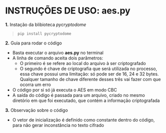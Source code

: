 # INSTRUÇÕES DE USO: **aes.py**

**1.** Instação da blibioteca *pycryptodome*

>`pip install pycryptodome`

**2.** Guia para rodar o código
- Basta executar o arquivo **aes.py** no terminal
- A linha de comando aceita dois parâmetros:
    - O primeiro é se refere ao local do arquivo à ser criptografado
    - O segundo é chave de criptografia que será utilizada no processo, essa chave possui uma limitação: só pode ser de 16, 24 e 32 bytes. Qualquer tamanho de chave diferente desses três vai fazer com que ocorra um erro
- O código por si só já executa o AES em modo CBC
- A saída do código é passada para um arquivo, criado no mesmo diretório em que foi executado, que contém a informação criptografada

**3.** Observação sobre o código
- O vetor de inicialização é definido como constante dentro do código, para não gerar inconstância no texto cifrado

